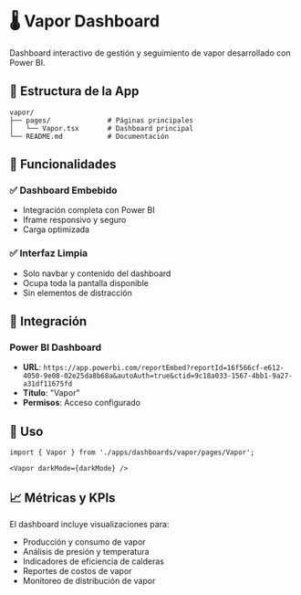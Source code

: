 # 🌡️ Vapor Dashboard

Dashboard interactivo de gestión y seguimiento de vapor desarrollado con Power BI.

## 📁 Estructura de la App

```
vapor/
├── pages/              # Páginas principales
│   └── Vapor.tsx       # Dashboard principal
└── README.md           # Documentación
```

## 🚀 Funcionalidades

### ✅ **Dashboard Embebido**
- Integración completa con Power BI
- Iframe responsivo y seguro
- Carga optimizada

### ✅ **Interfaz Limpia**
- Solo navbar y contenido del dashboard
- Ocupa toda la pantalla disponible
- Sin elementos de distracción

## 🔗 Integración

### Power BI Dashboard
- **URL**: `https://app.powerbi.com/reportEmbed?reportId=16f566cf-e612-4050-9e08-02e25da8b68a&autoAuth=true&ctid=9c18a033-1567-4bb1-9a27-a31df11675fd`
- **Título**: "Vapor"
- **Permisos**: Acceso configurado

## 🎯 Uso

```tsx
import { Vapor } from './apps/dashboards/vapor/pages/Vapor';

<Vapor darkMode={darkMode} />
```

## 📈 Métricas y KPIs

El dashboard incluye visualizaciones para:
- Producción y consumo de vapor
- Análisis de presión y temperatura
- Indicadores de eficiencia de calderas
- Reportes de costos de vapor
- Monitoreo de distribución de vapor